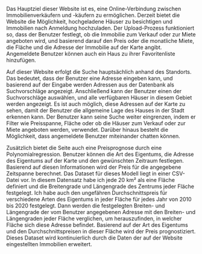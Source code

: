 Das Hauptziel dieser Website ist es, eine Online-Verbindung zwischen Immobilienverkäufern und -käufern zu ermöglichen. Derzeit bietet die Website die Möglichkeit, hochgeladene Häuser zu besichtigen und Immobilien nach Anmeldung hochzuladen. Der Upload-Prozess funktioniert so, dass der Benutzer festlegt, ob die Immobilie zum Verkauf oder zur Miete angeboten wird, und basierend darauf den Preis oder die monatliche Miete, die Fläche und die Adresse der Immobilie auf der Karte angibt. Angemeldete Benutzer können auch ein Haus zu ihrer Favoritenliste hinzufügen.

Auf dieser Website erfolgt die Suche hauptsächlich anhand des Standorts. Das bedeutet, dass der Benutzer eine Adresse eingeben kann, und basierend auf der Eingabe werden Adressen aus der Datenbank als Suchvorschläge angezeigt. Anschließend kann der Benutzer einen der Suchvorschläge auswählen, und alle verfügbaren Häuser in diesem Gebiet werden angezeigt. Es ist auch möglich, diese Adressen auf der Karte zu sehen, damit der Benutzer die allgemeine Lage des Hauses in der Stadt erkennen kann. Der Benutzer kann seine Suche weiter eingrenzen, indem er Filter wie Preisspanne, Fläche oder ob die Häuser zum Verkauf oder zur Miete angeboten werden, verwendet. Darüber hinaus besteht die Möglichkeit, dass angemeldete Benutzer miteinander chatten können.

Zusätzlich bietet die Seite auch eine Preisprognose durch eine Polynomialregression. Benutzer können die Art des Eigentums, die Adresse des Eigentums auf der Karte und den gewünschten Zeitraum festlegen. Basierend auf diesen Informationen wird der Preis für die angegebene Zeitspanne berechnet. Das Dataset für dieses Modell liegt in einer CSV-Datei vor. In diesem Datensatz habe ich jede 20 km² als eine Fläche definiert und die Breitengrade und Längengrade des Zentrums jeder Fläche festgelegt. Ich habe auch den ungefähren Durchschnittspreis für verschiedene Arten des Eigentums in jeder Fläche für jedes Jahr von 2010 bis 2020 festgelegt. Dann werden die festgelegten Breiten- und Längengrade der vom Benutzer angegebenen Adresse mit den Breiten- und Längengraden jeder Fläche verglichen, um herauszufinden, in welcher Fläche sich diese Adresse befindet. Basierend auf der Art des Eigentums und den Durchschnittspreisen in dieser Fläche wird der Preis prognostiziert. Dieses Dataset wird kontinuierlich durch die Daten der auf der Website eingestellten Immobilien erweitert.

